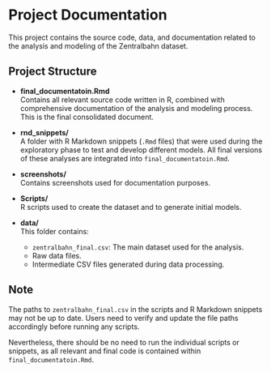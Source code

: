 # Project Documentation

This project contains the source code, data, and documentation related to the analysis and modeling of the Zentralbahn dataset.

## Project Structure

- **final_documentatoin.Rmd**  
  Contains all relevant source code written in R, combined with comprehensive documentation of the analysis and modeling process. This is the final consolidated document.

- **rnd_snippets/**  
  A folder with R Markdown snippets (`.Rmd` files) that were used during the exploratory phase to test and develop different models. All final versions of these analyses are integrated into `final_documentatoin.Rmd`.

- **screenshots/**  
  Contains screenshots used for documentation purposes.

- **Scripts/**  
  R scripts used to create the dataset and to generate initial models.

- **data/**  
  This folder contains:  
  - `zentralbahn_final.csv`: The main dataset used for the analysis.  
  - Raw data files.  
  - Intermediate CSV files generated during data processing.

## Note

The paths to `zentralbahn_final.csv` in the scripts and R Markdown snippets may not be up to date. Users need to verify and update the file paths accordingly before running any scripts.

Nevertheless, there should be no need to run the individual scripts or snippets, as all relevant and final code is contained within `final_documentatoin.Rmd`.
